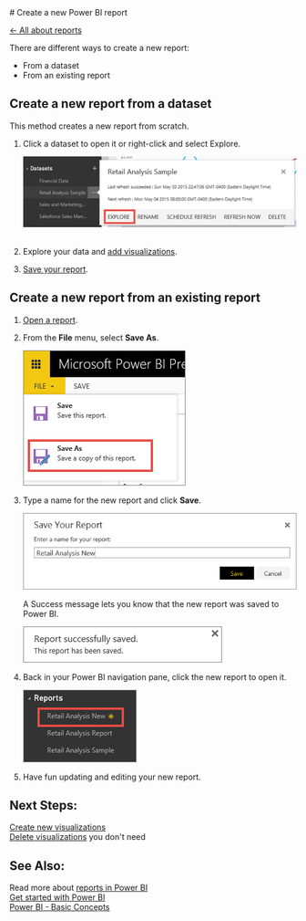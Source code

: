 <properties pageTitle="Create a new Power BI report" description="Create a new Power BI report" services="powerbi" documentationCenter="" authors="v-anpasi" manager="mblythe" editor=""/>
<tags ms.service="powerbi" ms.devlang="NA" ms.topic="article" ms.tgt_pltfrm="NA" ms.workload="powerbi" ms.date="06/26/2015" ms.author="v-anpasi"/>
# Create a new Power BI report

[← All about reports](https://support.powerbi.com/knowledgebase/topics/65157-all-about-reports)

There are different ways to create a new report:

-   From a dataset
-   From an existing report

## Create a new report from a dataset

This method creates a new report from scratch.

1.  Click a dataset to open it or right-click and select Explore.

    ![](media/powerbi-service-create-a-new-report/exploreDataset.png) 

2.  Explore your data and [add visualizations](http://support.powerbi.com/knowledgebase/articles/434821-visualizations-in-power-bi-reports).
3.  [Save your report](http://support.powerbi.com/knowledgebase/articles/444112-save-a-report).

## Create a new report from an existing report

1.  [Open a report](http://support.powerbi.com/knowledgebase/articles/439920-open-a-report-in-reading-view).
    
2.  From the **File** menu, select **Save As**.

    ![](media/powerbi-service-create-a-new-report/SaveAs.png)
        
3.  Type a name for the new report and click **Save**.

    ![](media/powerbi-service-create-a-new-report/SaveReport.png)

    A Success message lets you know that the new report was saved to Power BI.

    ![](media/powerbi-service-create-a-new-report/saveSuccess.png)   
    
4.  Back in your Power BI navigation pane, click the new report to open it.

    ![](media/powerbi-service-create-a-new-report/newReportNavPane.png)
        
5.  Have fun updating and editing your new report.
    

## Next Steps:

[Create new visualizations](https://powerbi.uservoice.com/knowledgebase/articles/441777-part-i-add-visualizations-to-a-power-bi-report)  
[Delete visualizations](http://support.powerbi.com/knowledgebase/articles/465144-delete-a-visualization) you don't need

## See Also:

Read more about [reports in Power BI](http://support.powerbi.com/knowledgebase/articles/425684-reports-in-power-bi)  
[Get started with Power BI](http://support.powerbi.com/knowledgebase/articles/430814-get-started-with-power-bi)  
[Power BI - Basic Concepts](http://support.powerbi.com/knowledgebase/articles/487029-power-bi-preview-basic-concepts)  


